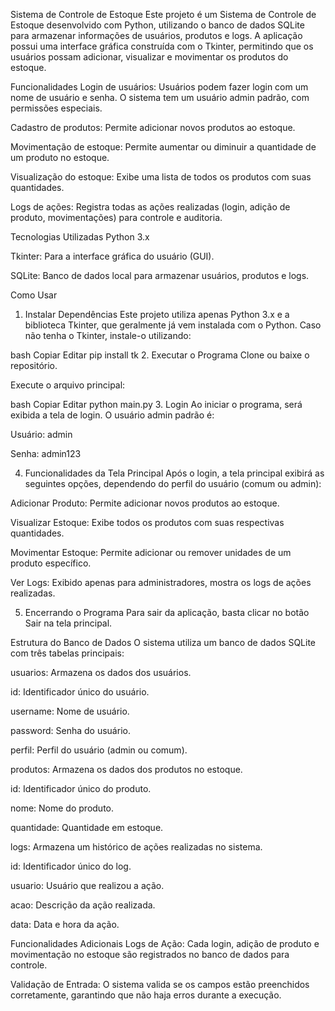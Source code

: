 Sistema de Controle de Estoque
Este projeto é um Sistema de Controle de Estoque desenvolvido com Python, utilizando o banco de dados SQLite para armazenar informações de usuários, produtos e logs. A aplicação possui uma interface gráfica construída com o Tkinter, permitindo que os usuários possam adicionar, visualizar e movimentar os produtos do estoque.

Funcionalidades
Login de usuários: Usuários podem fazer login com um nome de usuário e senha. O sistema tem um usuário admin padrão, com permissões especiais.

Cadastro de produtos: Permite adicionar novos produtos ao estoque.

Movimentação de estoque: Permite aumentar ou diminuir a quantidade de um produto no estoque.

Visualização do estoque: Exibe uma lista de todos os produtos com suas quantidades.

Logs de ações: Registra todas as ações realizadas (login, adição de produto, movimentações) para controle e auditoria.

Tecnologias Utilizadas
Python 3.x

Tkinter: Para a interface gráfica do usuário (GUI).

SQLite: Banco de dados local para armazenar usuários, produtos e logs.

Como Usar
1. Instalar Dependências
Este projeto utiliza apenas Python 3.x e a biblioteca Tkinter, que geralmente já vem instalada com o Python. Caso não tenha o Tkinter, instale-o utilizando:

bash
Copiar
Editar
pip install tk
2. Executar o Programa
Clone ou baixe o repositório.

Execute o arquivo principal:

bash
Copiar
Editar
python main.py
3. Login
Ao iniciar o programa, será exibida a tela de login. O usuário admin padrão é:

Usuário: admin

Senha: admin123

4. Funcionalidades da Tela Principal
Após o login, a tela principal exibirá as seguintes opções, dependendo do perfil do usuário (comum ou admin):

Adicionar Produto: Permite adicionar novos produtos ao estoque.

Visualizar Estoque: Exibe todos os produtos com suas respectivas quantidades.

Movimentar Estoque: Permite adicionar ou remover unidades de um produto específico.

Ver Logs: Exibido apenas para administradores, mostra os logs de ações realizadas.

5. Encerrando o Programa
Para sair da aplicação, basta clicar no botão Sair na tela principal.

Estrutura do Banco de Dados
O sistema utiliza um banco de dados SQLite com três tabelas principais:

usuarios: Armazena os dados dos usuários.

id: Identificador único do usuário.

username: Nome de usuário.

password: Senha do usuário.

perfil: Perfil do usuário (admin ou comum).

produtos: Armazena os dados dos produtos no estoque.

id: Identificador único do produto.

nome: Nome do produto.

quantidade: Quantidade em estoque.

logs: Armazena um histórico de ações realizadas no sistema.

id: Identificador único do log.

usuario: Usuário que realizou a ação.

acao: Descrição da ação realizada.

data: Data e hora da ação.

Funcionalidades Adicionais
Logs de Ação: Cada login, adição de produto e movimentação no estoque são registrados no banco de dados para controle.

Validação de Entrada: O sistema valida se os campos estão preenchidos corretamente, garantindo que não haja erros durante a execução.

